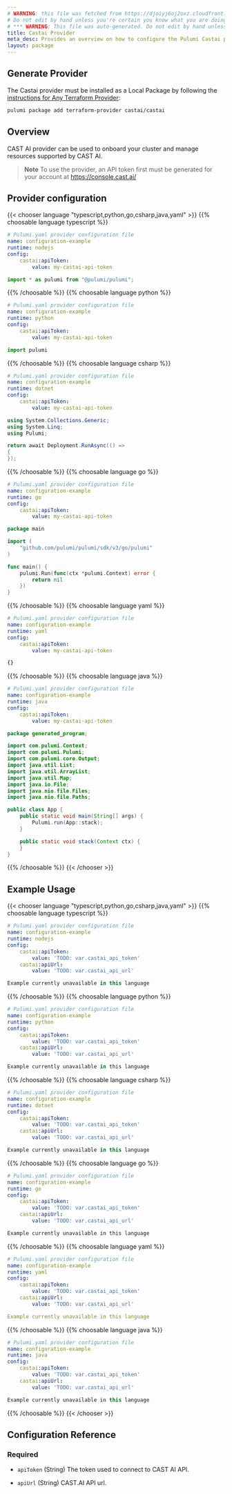 ```yaml
---
# WARNING: this file was fetched from https://djoiyj6oj2oxz.cloudfront.net/docs/registry.opentofu.org/castai/castai/7.42.1/index.md
# Do not edit by hand unless you're certain you know what you are doing!
# *** WARNING: This file was auto-generated. Do not edit by hand unless you're certain you know what you are doing! ***
title: Castai Provider
meta_desc: Provides an overview on how to configure the Pulumi Castai provider.
layout: package
---
```


## Generate Provider

The Castai provider must be installed as a Local Package by following the [instructions for Any Terraform Provider](https://www.pulumi.com/registry/packages/terraform-provider/):

```bash
pulumi package add terraform-provider castai/castai
```
## Overview

CAST AI provider can be used to onboard your cluster and manage resources supported by CAST AI.

> **Note** To use the provider, an API token first must be generated for your account at <https://console.cast.ai/>
## Provider configuration



{{< chooser language "typescript,python,go,csharp,java,yaml" >}}
{{% choosable language typescript %}}
```yaml
# Pulumi.yaml provider configuration file
name: configuration-example
runtime: nodejs
config:
    castai:apiToken:
        value: my-castai-api-token

```
```typescript
import * as pulumi from "@pulumi/pulumi";

```
{{% /choosable %}}
{{% choosable language python %}}
```yaml
# Pulumi.yaml provider configuration file
name: configuration-example
runtime: python
config:
    castai:apiToken:
        value: my-castai-api-token

```
```python
import pulumi

```
{{% /choosable %}}
{{% choosable language csharp %}}
```yaml
# Pulumi.yaml provider configuration file
name: configuration-example
runtime: dotnet
config:
    castai:apiToken:
        value: my-castai-api-token

```
```csharp
using System.Collections.Generic;
using System.Linq;
using Pulumi;

return await Deployment.RunAsync(() =>
{
});

```
{{% /choosable %}}
{{% choosable language go %}}
```yaml
# Pulumi.yaml provider configuration file
name: configuration-example
runtime: go
config:
    castai:apiToken:
        value: my-castai-api-token

```
```go
package main

import (
	"github.com/pulumi/pulumi/sdk/v3/go/pulumi"
)

func main() {
	pulumi.Run(func(ctx *pulumi.Context) error {
		return nil
	})
}
```
{{% /choosable %}}
{{% choosable language yaml %}}
```yaml
# Pulumi.yaml provider configuration file
name: configuration-example
runtime: yaml
config:
    castai:apiToken:
        value: my-castai-api-token

```
```yaml
{}
```
{{% /choosable %}}
{{% choosable language java %}}
```yaml
# Pulumi.yaml provider configuration file
name: configuration-example
runtime: java
config:
    castai:apiToken:
        value: my-castai-api-token

```
```java
package generated_program;

import com.pulumi.Context;
import com.pulumi.Pulumi;
import com.pulumi.core.Output;
import java.util.List;
import java.util.ArrayList;
import java.util.Map;
import java.io.File;
import java.nio.file.Files;
import java.nio.file.Paths;

public class App {
    public static void main(String[] args) {
        Pulumi.run(App::stack);
    }

    public static void stack(Context ctx) {
    }
}
```
{{% /choosable %}}
{{< /chooser >}}
## Example Usage

{{< chooser language "typescript,python,go,csharp,java,yaml" >}}
{{% choosable language typescript %}}
```yaml
# Pulumi.yaml provider configuration file
name: configuration-example
runtime: nodejs
config:
    castai:apiToken:
        value: 'TODO: var.castai_api_token'
    castai:apiUrl:
        value: 'TODO: var.castai_api_url'

```
```typescript
Example currently unavailable in this language
```
{{% /choosable %}}
{{% choosable language python %}}
```yaml
# Pulumi.yaml provider configuration file
name: configuration-example
runtime: python
config:
    castai:apiToken:
        value: 'TODO: var.castai_api_token'
    castai:apiUrl:
        value: 'TODO: var.castai_api_url'

```
```python
Example currently unavailable in this language
```
{{% /choosable %}}
{{% choosable language csharp %}}
```yaml
# Pulumi.yaml provider configuration file
name: configuration-example
runtime: dotnet
config:
    castai:apiToken:
        value: 'TODO: var.castai_api_token'
    castai:apiUrl:
        value: 'TODO: var.castai_api_url'

```
```csharp
Example currently unavailable in this language
```
{{% /choosable %}}
{{% choosable language go %}}
```yaml
# Pulumi.yaml provider configuration file
name: configuration-example
runtime: go
config:
    castai:apiToken:
        value: 'TODO: var.castai_api_token'
    castai:apiUrl:
        value: 'TODO: var.castai_api_url'

```
```go
Example currently unavailable in this language
```
{{% /choosable %}}
{{% choosable language yaml %}}
```yaml
# Pulumi.yaml provider configuration file
name: configuration-example
runtime: yaml
config:
    castai:apiToken:
        value: 'TODO: var.castai_api_token'
    castai:apiUrl:
        value: 'TODO: var.castai_api_url'

```
```yaml
Example currently unavailable in this language
```
{{% /choosable %}}
{{% choosable language java %}}
```yaml
# Pulumi.yaml provider configuration file
name: configuration-example
runtime: java
config:
    castai:apiToken:
        value: 'TODO: var.castai_api_token'
    castai:apiUrl:
        value: 'TODO: var.castai_api_url'

```
```java
Example currently unavailable in this language
```
{{% /choosable %}}
{{< /chooser >}}
## Configuration Reference
### Required

- `apiToken` (String) The token used to connect to CAST AI API.

- `apiUrl` (String) CAST.AI API url.